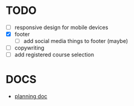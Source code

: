 # TODO

- [ ] responsive design for mobile devices
- [x] footer
    - [ ] add social media things to footer (maybe)
- [ ] copywriting
- [ ] add registered course selection

# DOCS

- [planning doc](https://mcgill-my.sharepoint.com/:w:/g/personal/nur_bintimohamadsadik_mail_mcgill_ca/ESY3cdeCgVtLjRl1WdhhfBgBYb3rO92CbgFDS-9clCZLpw?e=5Jexdy)